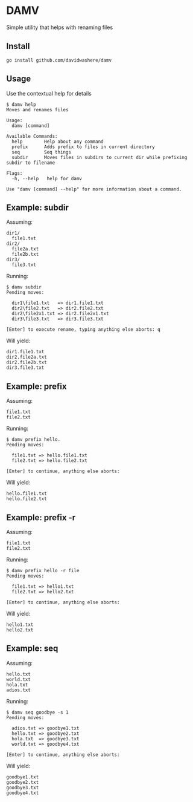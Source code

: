 # DAMV
Simple utility that helps with renaming files

## Install

`go install github.com/davidwashere/damv`

## Usage
Use the contextual help for details

```
$ damv help
Moves and renames files

Usage:
  damv [command]

Available Commands:
  help        Help about any command
  prefix      Adds prefix to files in current directory
  seq         Seq things
  subdir      Moves files in subdirs to current dir while prefixing subdir to filename

Flags:
  -h, --help   help for damv

Use "damv [command] --help" for more information about a command.
```

## Example: subdir
Assuming:
```
dir1/
  file1.txt
dir2/
  file2a.txt
  file2b.txt
dir3/
  file3.txt
```

Running:
```
$ damv subdir
Pending moves:

  dir1\file1.txt   => dir1.file1.txt
  dir2\file2.txt   => dir2.file2.txt
  dir2\file2x1.txt => dir2.file2x1.txt
  dir3\file3.txt   => dir3.file3.txt

[Enter] to execute rename, typing anything else aborts: q
```

Will yield:
```
dir1.file1.txt
dir2.file2a.txt
dir2.file2b.txt
dir3.file3.txt
```

## Example: prefix
Assuming:
```
file1.txt
file2.txt
```

Running:
```
$ damv prefix hello.
Pending moves:

  file1.txt => hello.file1.txt
  file2.txt => hello.file2.txt

[Enter] to continue, anything else aborts:
```

Will yield:
```
hello.file1.txt
hello.file2.txt
```

## Example: prefix -r
Assuming:
```
file1.txt
file2.txt
```

Running:
```
$ damv prefix hello -r file
Pending moves:

  file1.txt => hello1.txt
  file2.txt => hello2.txt

[Enter] to continue, anything else aborts:
```

Will yield:
```
hello1.txt
hello2.txt
```

## Example: seq
Assuming:
```
hello.txt
world.txt
hola.txt
adios.txt
```

Running:
```
$ damv seq goodbye -s 1
Pending moves:

  adios.txt => goodbye1.txt
  hello.txt => goodbye2.txt
  hola.txt  => goodbye3.txt
  world.txt => goodbye4.txt

[Enter] to continue, anything else aborts:
```

Will yield:
```
goodbye1.txt
goodbye2.txt
goodbye3.txt
goodbye4.txt
```